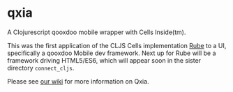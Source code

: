 # qxia
A Clojurescript qooxdoo mobile wrapper with Cells Inside(tm). 

This was the first application of the CLJS Cells implementation [Rube](https://github.com/kennytilton/qxia/wiki) to a UI, specifically a qooxdoo Mobile dev framework. Next up for Rube will be a framework driving HTML5/ES6, which will appear soon in the sister directory ```connect_cljs```.

Please see [our wiki](https://github.com/kennytilton/qxia/wiki) for more information on Qxia.
